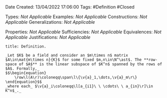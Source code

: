 <br />
<br />

Date Created: 13/04/2022 17:06:00
Tags: #Definition #Closed

Types: _Not Applicable_
Examples: _Not Applicable_
Constructions: _Not Applicable_
Generalizations: _Not Applicable_

Properties: _Not Applicable_
Sufficiencies: _Not Applicable_
Equivalences: _Not Applicable_
Justifications: _Not Applicable_

``` ad-Definition
title: Definition.

_Let $K$ be a field and consider an $m\times n$ matrix $A\in\mat{m\times n}{K}$ for some fixed $m,n\in\N^\ast$. The **row-space of $A$** is the linear subspace of $K^n$ spanned by the rows of $A$. Formally,_
$$\begin{equation}
    \row\l(A\r)\coloneqq\span\l\{\v{a}_1,\dots,\v{a}_m\r\}
\end{equation}$$
_where each_ $\v{a}_i\coloneqq\l[a_{i1}\ \ \cdots\ \ a_{in}\r]\in K^n$_._

```
